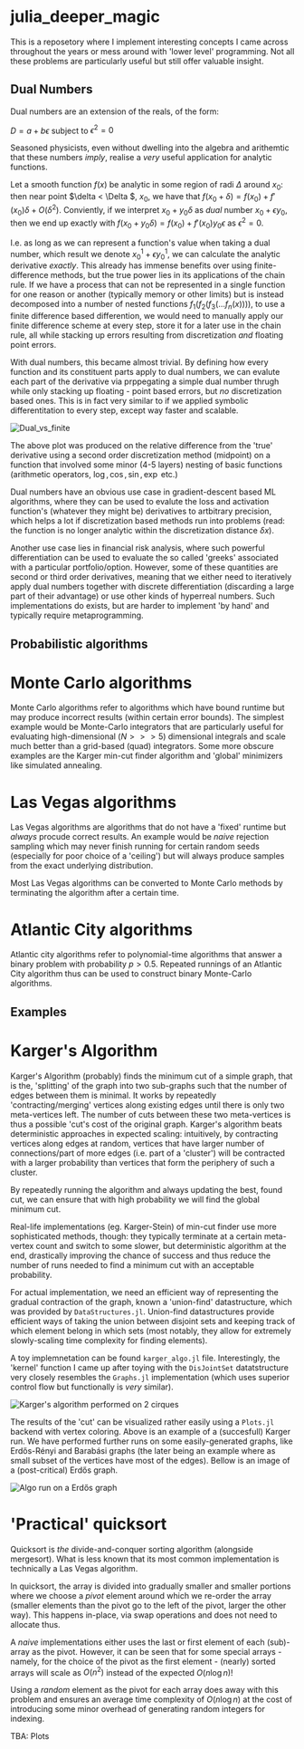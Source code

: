 # julia_deeper_magic
This is a reposetory where I implement interesting concepts I came across throughout the years or mess around with 'lower level' programming. Not all these problems are particularly useful but still offer valuable insight. 

## Dual Numbers

Dual numbers are an extension of the reals, of the form:

$D = a + b \epsilon$ subject to $\epsilon^2 = 0$ 

Seasoned physicists, even without dwelling into the algebra and arithemtic that these numbers _imply_, realise a _very_ useful application for analytic functions.

Let a smooth function $f(x)$ be analytic in some region of radi $\Delta$ around $x_0$: then near point $\delta < \Delta $,  $x_0$, we have that $f(x_0+\delta) = f(x_0) + f'(x_0)\delta + O(\delta^2)$. Conviently, if we interpret $x_0 + y_0 \delta$ as _dual_ number $x_0 + \epsilon y_0$, then we end up exactly with $f(x_0+y_0\delta) = f(x_0) + f'(x_0) y_0 \epsilon$ as $\epsilon^2 = 0$. 

I.e. as long as we can represent a function's value when taking a dual number, which result we denote $x_0^1 + \epsilon y_0^1$, we can calculate the analytic derivative _exactly_. This already has immense benefits over using finite-difference methods, but the true power lies in its applications of the chain rule. If we have a process that can not be represented in a single function for one reason or another (typically memory or other limits) but is instead decomposed into a number of nested functions $f_1(f_2(f_3(...f_n(x))))$, to use a finite difference based differention, we would need to manually apply our finite difference scheme at every step, store it for a later use in the chain rule, all while stacking up errors resulting from discretization _and_ floating point errors.

With dual numbers, this became almost trivial. By defining how every function and its constituent parts apply to dual numbers, we can evalute each part of the derivative via prppegating a simple dual number thrugh while only stacking up floating - point based errors, but _no_ discretization based ones. This is in fact very similar to if we applied symbolic differentitation to every step, except way faster and scalable.

![Dual_vs_finite](https://github.com/ArchHem/julia_deeper_magic/blob/main/project_images/dual_vs_finite_deriv_02.png)

The above plot was produced on the relative difference from the 'true' derivative using a second order discretization method (midpoint) on a function that involved some minor (4-5 layers) nesting of basic functions (arithmetic operators, $\log{}, \cos{}, \sin{}, \exp{}$ etc.) 

Dual numbers have an obvious use case in gradient-descent based ML algorithms, where they can be used to evalute the loss and activation function's (whatever they might be) derivatives to artbitrary precision, which helps a lot if discretization based methods run into problems (read: the function is no longer analytic within the discretization distance $\delta x$).

Another use case lies in financial risk analysis, where such powerful differentiation can be used to evaluate the so called 'greeks' associated with a particular portfolio/option. However, some of these quantities are second or third order derivatives, meaning that we either need to iteratively apply dual numbers together with discrete differentiation (discarding a large part of their advantage) or use other kinds of hyperreal numbers. Such implementations do exists, but are harder to implement 'by hand' and typically require metaprogramming.

## Probabilistic algorithms

# Monte Carlo algorithms

Monte Carlo algorithms refer to algorithms which have bound runtime but may produce incorrect results (within certain error bounds). The simplest example would be Monte-Carlo integrators that are particularly useful for evaluating high-dimensional ($N>>>5$) dimensional integrals and scale much better than a grid-based (quad) integrators. Some more obscure examples are the Karger min-cut finder algorithm and 'global' minimizers like simulated annealing. 

# Las Vegas algorithms

Las Vegas algorithms are algorithms that do not have a 'fixed' runtime but _always_ procude correct results. An example would be _naive_ rejection sampling which may never finish running for certain random seeds (especially for poor choice of a 'ceiling') but will always produce samples from the exact underlying distribution. 

Most Las Vegas algorithms can be converted to Monte Carlo methods by terminating the algorithm after a certain time.

# Atlantic City algorithms

Atlantic city algorithms refer to polynomial-time algorithms that answer a binary problem with probability $p>0.5$. Repeated runnings of an Atlantic City algorithm thus can be used to construct binary Monte-Carlo algorithms.

## Examples 

# Karger's Algorithm

Karger's Algorithm (probably) finds the minimum cut of a simple graph, that is the, 'splitting' of the graph into two sub-graphs such that the number of edges between them is minimal. It works by repeatedly 'contracting/merging' vertices along existing edges until there is only two meta-vertices left. The number of cuts between these two meta-vertices is thus a possible 'cut's cost of the original graph. Karger's algorithm beats deterministic approaches in expected scaling: intuitively, by contracting vertices along edges at random, vertices that have larger number of connections/part of more edges (i.e. part of a 'cluster') will be contracted with a larger probability than vertices that form the periphery of such a cluster. 

By repeatedly running the algorithm and always updating the best, found cut, we can ensure that with high probability we will find the global minimum cut. 

Real-life implementations (eg. Karger-Stein) of min-cut finder use more sophisticated methods, though: they typically terminate at a certain meta-vertex count and switch to some slower, but deterministic algorithm at the end, drastically improving the chance of success and thus reduce the number of runs needed to find a minimum cut with an acceptable probability. 

For actual implementation, we need an efficient way of representing the gradual contraction of the graph, known a 'union-find' datastructure, which was provided by `DataStructures.jl`. Union-find datastructures provide efficient ways of taking the union between disjoint sets and keeping track of which element belong in which sets (most notably, they allow for extremely slowly-scaling time complexity for finding elements). 

A toy implemnetation can be found `karger_algo.jl` file. Interestingly, the 'kernel' function I came up after toying with the `DisJointSet` datatstructure very closely resembles the `Graphs.jl` implementation (which uses superior control flow but functionally is _very_ similar).

![Karger's algorithm performed on 2 cirques](https://github.com/ArchHem/julia_deeper_magic/blob/main/project_images/Karger_2_cirques.png)

The results of the 'cut' can be visualized rather easily using a `Plots.jl` backend with vertex coloring. Above is an example of a (succesfull) Karger run. We have performed further runs on some easily-generated graphs, like Erdős-Rényi and Barabási graphs (the later being an example where as small subset of the vertices have most of the edges). Bellow is an image of a (post-critical) Erdős graph. 

![Algo run on a Erdős graph](https://github.com/ArchHem/julia_deeper_magic/blob/main/project_images/Karger_erdos_renyi.png)

# 'Practical' quicksort

Quicksort is _the_ divide-and-conquer sorting algorithm (alongside mergesort). What is less known that its most common implementation is technically a Las Vegas algorithm.

In quicksort, the array is divided into gradually smaller and smaller portions where we choose a _pivot_ element around which we re-order the array (smaller elements than the pivot go to the left of the pivot, larger the other way). This happens in-place, via swap operations and does not need to allocate thus. 

A _naive_ implementations either uses the last or first element of each (sub)-array as the pivot. However, it can be seen that for some special arrays - namely, for the choice of the pivot as the first element - (nearly) sorted arrays will scale as $O(n^2)$ instead of the expected $O(n\log{n})$! 

Using a _random_ element as the pivot for each array does away with this problem and ensures an average time complexity of $O(n \log{n})$ at the cost of introducing some minor overhead of generating random integers for indexing. 

TBA: Plots



